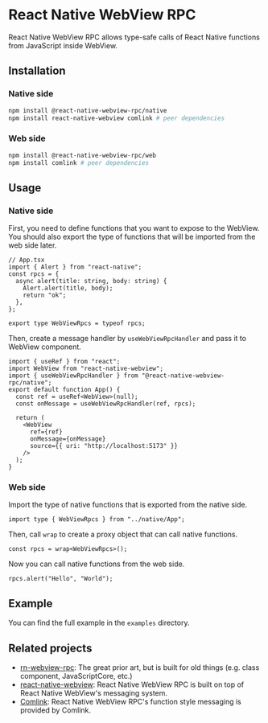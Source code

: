 # React Native WebView RPC

React Native WebView RPC allows type-safe calls of React Native functions from JavaScript inside WebView.

## Installation

### Native side

```bash
npm install @react-native-webview-rpc/native
npm install react-native-webview comlink # peer dependencies
```

### Web side

```bash
npm install @react-native-webview-rpc/web
npm install comlink # peer dependencies
```

## Usage

### Native side

First, you need to define functions that you want to expose to the WebView. You should also export the type of functions that will be imported from the web side later.

```tsx
// App.tsx
import { Alert } from "react-native";
const rpcs = {
  async alert(title: string, body: string) {
    Alert.alert(title, body);
    return "ok";
  },
};

export type WebViewRpcs = typeof rpcs;
```

Then, create a message handler by `useWebViewRpcHandler` and pass it to WebView component.

```tsx
import { useRef } from "react";
import WebView from "react-native-webview";
import { useWebViewRpcHandler } from "@react-native-webview-rpc/native";
export default function App() {
  const ref = useRef<WebView>(null);
  const onMessage = useWebViewRpcHandler(ref, rpcs);

  return (
    <WebView
      ref={ref}
      onMessage={onMessage}
      source={{ uri: "http://localhost:5173" }}
    />
  );
}
```

### Web side

Import the type of native functions that is exported from the native side.

```tsx
import type { WebViewRpcs } from "../native/App";
```

Then, call `wrap` to create a proxy object that can call native functions.

```tsx
const rpcs = wrap<WebViewRpcs>();
```

Now you can call native functions from the web side.

```tsx
rpcs.alert("Hello", "World");
```

## Example

You can find the full example in the `examples` directory.

## Related projects

- [rn-webview-rpc](https://github.com/ronhe/rn-webview-rpc): The great prior art, but is built for old things (e.g. class component, JavaScriptCore, etc.)
- [react-native-webview](https://github.com/react-native-webview/react-native-webview): React Native WebView RPC is built on top of React Native WebView's messaging system.
- [Comlink](https://github.com/GoogleChromeLabs/comlink): React Native WebView RPC's function style messaging is provided by Comlink.
